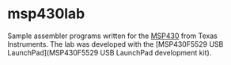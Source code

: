 # msp430lab

Sample assembler programs written for the [MSP430](https://www.ti.com/microcontrollers/msp430-ultra-low-power-mcus/overview.html) 
from Texas Instruments. The lab was developed with the [MSP430F5529 USB LaunchPad](MSP430F5529 USB LaunchPad development kit).
